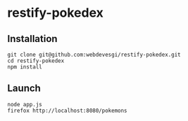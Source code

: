 restify-pokedex
===============

## Installation

    git clone git@github.com:webdevesgi/restify-pokedex.git
    cd restify-pokedex
    npm install

## Launch

    node app.js
    firefox http://localhost:8080/pokemons

